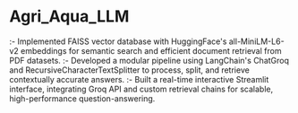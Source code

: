# Agri_Aqua_LLM
:- Implemented FAISS vector database with HuggingFace's all-MiniLM-L6-v2 embeddings for semantic search and efficient document retrieval from PDF datasets.
:- Developed a modular pipeline using LangChain's ChatGroq and RecursiveCharacterTextSplitter to process, split, and retrieve contextually accurate answers.
:- Built a real-time interactive Streamlit interface, integrating Groq API and custom retrieval chains for scalable, high-performance question-answering.
